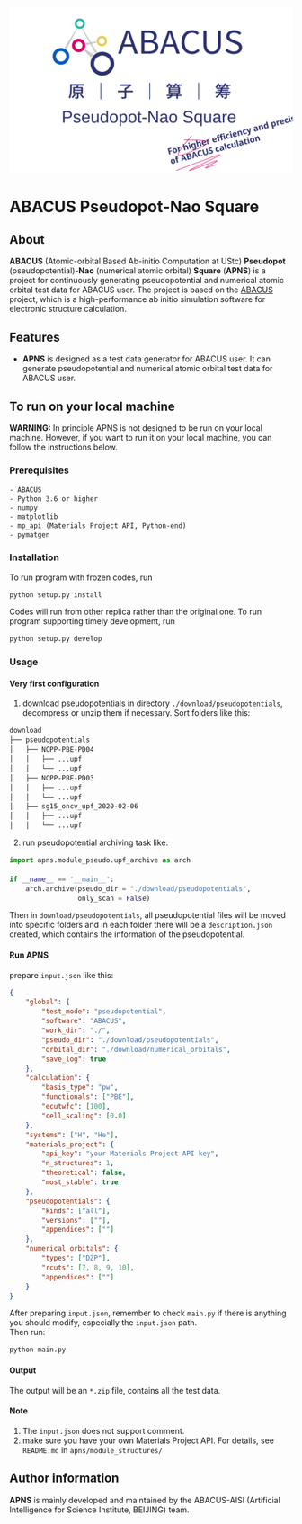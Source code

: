 <p align="center">
    <img src="docs/assets/images/apns.svg">
</p>  

# ABACUS Pseudopot-Nao Square  
## About  
**ABACUS** (Atomic-orbital Based Ab-initio Computation at UStc) **Pseudopot** (pseudopotential)-**Nao** (numerical atomic orbital) **Square** (**APNS**) is a project for continuously generating pseudopotential and numerical atomic orbital test data for ABACUS user. The project is based on the [ABACUS](https://github.com/deepmodeling/abacus-develop) project, which is a high-performance ab initio simulation software for electronic structure calculation.  
## Features
- **APNS** is designed as a test data generator for ABACUS user. It can generate pseudopotential and numerical atomic orbital test data for ABACUS user.
## To run on your local machine
**WARNING:** In principle APNS is not designed to be run on your local machine. However, if you want to run it on your local machine, you can follow the instructions below.
### Prerequisites
    - ABACUS
    - Python 3.6 or higher
    - numpy
    - matplotlib
    - mp_api (Materials Project API, Python-end)
    - pymatgen
### Installation
To run program with frozen codes, run
```bash
python setup.py install
```
Codes will run from other replica rather than the original one. To run program supporting timely development, run
```bash
python setup.py develop
```
### Usage
#### Very first configuration
1. download pseudopotentials in directory `./download/pseudopotentials`, decompress or unzip them if necessary. Sort folders like this:
```bash
download
├── pseudopotentials
│   ├── NCPP-PBE-PD04
│   │   ├── ...upf
│   │   └── ...upf
│   ├── NCPP-PBE-PD03
│   │   ├── ...upf
│   │   └── ...upf
│   ├── sg15_oncv_upf_2020-02-06
│   │   ├── ...upf
│   │   └── ...upf
```
2. run pseudopotential archiving task like:
```python
import apns.module_pseudo.upf_archive as arch

if __name__ == '__main__':
    arch.archive(pseudo_dir = "./download/pseudopotentials",
                 only_scan = False)
```
Then in `download/pseudopotentials`, all pseudopotential files will be moved into specific folders and in each folder there will be a `description.json` created, which contains the information of the pseudopotential.
#### Run APNS
prepare `input.json` like this:
```json
{
    "global": {
        "test_mode": "pseudopotential",
        "software": "ABACUS",
        "work_dir": "./",
        "pseudo_dir": "./download/pseudopotentials",
        "orbital_dir": "./download/numerical_orbitals",
        "save_log": true
    },
    "calculation": {
        "basis_type": "pw",
        "functionals": ["PBE"],
        "ecutwfc": [100],
        "cell_scaling": [0.0]
    },
    "systems": ["H", "He"],
    "materials_project": {
        "api_key": "your Materials Project API key",
        "n_structures": 1,
        "theoretical": false,
        "most_stable": true
    },
    "pseudopotentials": {
        "kinds": ["all"],
        "versions": [""],
        "appendices": [""]
    },
    "numerical_orbitals": {
        "types": ["DZP"],
        "rcuts": [7, 8, 9, 10],
        "appendices": [""]
    }
}
```
After preparing `input.json`, remember to check `main.py` if there is anything you should modify, especially the `input.json` path.  
Then run:
```bash
python main.py
```
#### Output
The output will be an `*.zip` file, contains all the test data.
#### Note
1. The `input.json` does not support comment.
2. make sure you have your own Materials Project API. For details, see `README.md` in `apns/module_structures/`
## Author information  
**APNS** is mainly developed and maintained by the ABACUS-AISI (Artificial Intelligence for Science Institute, BEIJING) team.  
